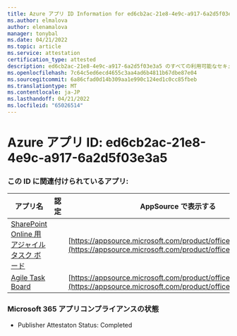 ```yaml
---
title: Azure アプリ ID Information for ed6cb2ac-21e8-4e9c-a917-6a2d5f03e3a5
ms.author: elmalova
author: elenamalova
manager: tonybal
ms.date: 04/21/2022
ms.topic: article
ms.service: attestation
certification_type: attested
description: ed6cb2ac-21e8-4e9c-a917-6a2d5f03e3a5 のすべての利用可能なセキュリティとコンプライアンス情報。
ms.openlocfilehash: 7c64c5ed6ecd4655c3aa4ad6b4811b67dbe87e04
ms.sourcegitcommit: 6a86cfad0d14b309aa1e990c124ed1c0cc85fbeb
ms.translationtype: MT
ms.contentlocale: ja-JP
ms.lasthandoff: 04/21/2022
ms.locfileid: "65026514"
---
```

# <a name="azure-app-id-ed6cb2ac-21e8-4e9c-a917-6a2d5f03e3a5"></a>Azure アプリ ID: ed6cb2ac-21e8-4e9c-a917-6a2d5f03e3a5


### <a name="apps-associated-with-this-id"></a>この ID に関連付けられているアプリ:
| **アプリ名** | **認定** | **AppSource で表示する** |
|--------------|---------------|-----------------------|
| [SharePoint Online 用アジャイル タスク ボード](../forward/WA200002087.md) |  | [https://appsource.microsoft.com/product/office/WA200002087](https://appsource.microsoft.com/product/office/WA200002087) |
| [Agile Task Board](../forward/WA200002162.md) |  | [https://appsource.microsoft.com/product/office/WA200002162](https://appsource.microsoft.com/product/office/WA200002162) |

### <a name="microsoft-365-app-compliance-status"></a>Microsoft 365 アプリコンプライアンスの状態
- Publisher Attestaton Status: Completed
